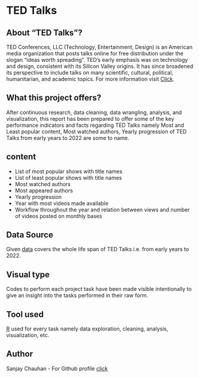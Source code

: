 # TED Talks

## About “TED Talks”?
TED Conferences, LLC (Technology, Entertainment, Design) is an American media organization that posts talks online for free distribution under the slogan “ideas worth spreading”. TED’s early emphasis was on technology and design, consistent with its Silicon Valley origins. It has since broadened its perspective to include talks on many scientific, cultural, political, humanitarian, and academic topics. For more information visit [Click](https://www.ted.com/participate/organize-a-local-tedx-event/tedx-organizer-guide/speakers-program/what-is-a-tedx-talk).

## What this project offers?
After continuous research, data cleaning, data wrangling, analysis, and visualization, this report has been prepared to offer some of the key performance indicators and facts regarding TED Talks namely Most and Least popular content, Most watched authors, Yearly progression of TED Talks from early years to 2022 are some to name.
## content
- List of most popular shows with title names
- List of least popular shows with title names
- Most watched authors
- Most appeared authors
- Yearly progression
- Year with most videos made available
- Workflow throughout the year and  relation between views and number of videos posted on monthly bases
## Data Source 
 Given [data](https://www.kaggle.com/ashishjangra27/ted-talks/version/1) covers the whole life span of TED Talks i.e. from early years to 2022.
 ## Visual type
 Codes to perform each project task have been made visible intentionally to give an insight into the tasks performed in their raw form.
 ## Tool used 
 [R](https://www.r-project.org/about.html) used for every task namely data exploration, cleaning, analysis, visualization, etc.
 
 ## Author
 Sanjay Chauhan - For Github profile [click](https://github.com/SanjayChauhan27)

